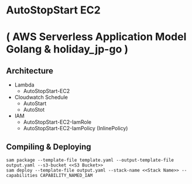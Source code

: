 # AutoStopStart EC2
# ( AWS Serverless Application Model Golang & holiday_jp-go )

## Architecture
- Lambda
  - AutoStopStart-EC2
- Cloudwatch Schedule
  - AutoStart
  - AutoStot
- IAM
  - AutoStopStart-EC2-IamRole
  - AutoStopStart-EC2-IamPolicy (InlinePolicy)

## Compiling & Deploying
```
sam package --template-file template.yaml --output-template-file output.yaml --s3-bucket <<S3 Bucket>>
sam deploy --template-file output.yaml --stack-name <<Stack Name>> --capabilities CAPABILITY_NAMED_IAM
```
